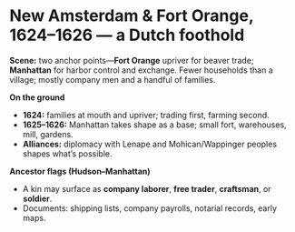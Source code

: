 # New Amsterdam & Fort Orange, 1624–1626 — a Dutch foothold

**Scene:** two anchor points—**Fort Orange** upriver for beaver trade; **Manhattan** for harbor control and exchange. Fewer households than a village; mostly company men and a handful of families.

**On the ground**
- **1624:** families at mouth and upriver; trading first, farming second.
- **1625–1626:** Manhattan takes shape as a base; small fort, warehouses, mill, gardens.
- **Alliances:** diplomacy with Lenape and Mohican/Wappinger peoples shapes what’s possible.

**Ancestor flags (Hudson–Manhattan)**
- A kin may surface as **company laborer**, **free trader**, **craftsman**, or **soldier**.
- Documents: shipping lists, company payrolls, notarial records, early maps.

